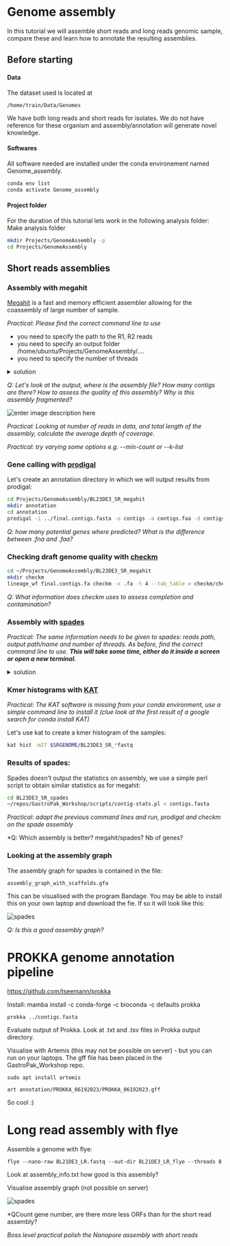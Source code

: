 # Genome assembly

In this tutorial we will assemble short reads and long reads genomic sample, compare these and learn how to annotate the resulting assemblies.

## Before starting
#### Data
The dataset used is located at 

    /home/train/Data/Genomes
We have both long reads and short reads for isolates. We do not have reference for these organism and assembly/annotation will generate novel  knowledge.

#### Softwares
All software needed are installed under the conda environement named Genome_assembly. 

```bash
conda env list
conda activate Genome_assembly
```


#### Project folder
For the duration of this tutorial lets work in the following analysis folder:   
Make analysis folder

```bash
mkdir Projects/GenomeAssembly -p
cd Projects/GenomeAssembly
```


## Short reads assemblies

### Assembly with megahit

[Megahit](https://pubmed.ncbi.nlm.nih.gov/25609793/) is a fast and memory efficient assembler allowing for the coassembly of large number of sample. 

*Practical: Please find the correct command line to use*
	

 - you need to specify the path to the R1, R2 reads
 -  you need to specify an output folder /home/ubuntu/Projects/GenomeAssembly/....
 -  you need to specify the number of threads

<details><summary> solution</summary>
<p>

```bash
megahit -1 ~/Data/Genomes/short_read_data/BL23DE3_SR_1.fastq -2 ~/Data/Genomes/short_read_data/BL23DE3_SR_2.fastq -o BL23DE3_SR_megahit -t 8
```

</p>
</details>

*Q: Let's look at the output, where is the assembly file? How many contigs are there? How to assess the quality of this assembly? Why is this assembly fragmented?*

![enter image description here](Figures/debruij_ambiguity.png)

*Practical: Looking at number of reads in data, and total length of the assembly, calculate the average depth of coverage.*

*Practical: try varying some options e.g. --min-count or --k-list*

### Gene calling with [prodigal](https://bmcbioinformatics.biomedcentral.com/articles/10.1186/1471-2105-11-119)
Let's create an annotation directory in which we will output results from prodigal:
```bash
cd Projects/GenomeAssembly/BL23DE3_SR_megahit
mkdir annotation
cd annotation
prodigal -i ../final.contigs.fasta -o contigs -a contigs.faa -d contigs.fna
```

*Q: how many potential genes where predicted? What is the difference between .fna and .faa?*

### Checking draft genome quality with [checkm](https://www.ncbi.nlm.nih.gov/pmc/articles/PMC4484387/)

```bash
cd ~/Projects/GenomeAssembly/BL23DE3_SR_megahit
mkdir checkm
lineage_wf final.contigs.fa checkm -x .fa -t 4 --tab_table > checkm/checkm.out
```
*Q: What information does checkm uses to assess completion and contamination?*

### Assembly with [spades](https://www.ncbi.nlm.nih.gov/pmc/articles/PMC3342519/)

*Practical: The same information needs to be given to spades: reads path, output path/name and number of threads. As before, find the correct command line to use. **This will take some time, either do it inside a screen or open a new terminal.***

<details><summary> solution</summary>
<p>

```bash
cd ~/Projects/GenomeAssembly
export SRGENOME=~/Data/Genomes/short_read_data
spades -1 $SRGENOME/BL23DE3_SR_1.fastq -2 $SRGENOME/BL23DE3_SR_2.fastq -o BL23DE3_SR_spades -t 8
```

 </p>
</details>

### Kmer histograms with [KAT](http://bioinformatics.oxfordjournals.org/content/early/2016/10/20/bioinformatics.btw663.abstract)
*Practical: The KAT software is missing from your conda environment, use a simple command line to install it (clue look at the first result of a google search for conda install KAT)*

Let's use kat to create a kmer histogram of the samples:

```bash
kat hist -m27 $SRGENOME/BL23DE3_SR_*fastq
```

### Results of spades:
Spades doesn't output the statistics on assembly, we use a simple perl script to obtain similar statistics as for megahit:

 ```bash
cd BL23DE3_SR_spades
~/repos/GastroPak_Workshop/scripts/contig-stats.pl < contigs.fasta 
```

*Practical: adapt the previous command lines and run, prodigal and checkm on the spade assembly*

*Q: Which assembly is better? megahit/spades? Nb of genes?

### Looking at the assembly graph

The assembly graph for spades is contained in the file:

```
assembly_graph_with_scaffolds.gfa
```

This can be visualised with the program Bandage. You may be able to install this on your own laptop and download the fie. If so it will look like this:

![spades](/Figures/SpadesGraph.png)

*Q: Is this a good assembly graph?*

# PROKKA genome annotation pipeline

https://github.com/tseemann/prokka

Install:
    mamba install -c conda-forge -c bioconda -c defaults prokka
    

    prokka ../contigs.fasta

Evaluate output of Prokka. Look at .txt and .tsv files in Prokka output directory.

Visualise with Artemis (this may not be possible on server) - but you can run on your laptops. The gff file has been placed in the GastroPak_Workshop repo.

    sudo apt install artemis

    art annotation/PROKKA_06192023/PROKKA_06192023.gff 

So cool :)

# Long read assembly with flye

Assemble a genome with flye:

    flye --nano-raw BL21DE3_LR.fastq --out-dir BL21DE3_LR_flye --threads 8
    

Look at assembly_info.txt how good is this assembly?

Visualise assembly graph (not possible on server)

![spades](/Figures/FlyeGraph.png)

*QCount gene number, are there more less ORFs than for the short read assembly?


*Boss level practical polish the Nanopore assembly with short reads*


